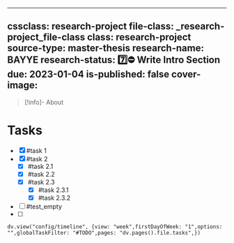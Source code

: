 

---
cssclass: research-project
file-class: _research-project_file-class
class: research-project
source-type: master-thesis
research-name: BAYYE
research-status: 7️⃣⛔ Write Intro Section
due: 2023-01-04
is-published: false
cover-image:
---
> [!info]- About 

# Tasks

- [x] #task 1
- [x] #task 2
	- [x] #task 2.1 
	- [x] #task 2.2
	- [x] #task 2.3
		- [x] #task 2.3.1
		- [x] #task 2.3.2

- [ ] #test_empty
- [ ]                                                                              

```dataviewjs
dv.view("config/timeline", {view: "week",firstDayOfWeek: "1",options: "",globalTaskFilter: "#TODO",pages: "dv.pages().file.tasks",})
```